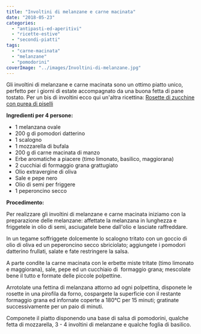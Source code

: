 ```yaml
---
title: "Involtini di melanzane e carne macinata"
date: "2018-05-23"
categories: 
  - "antipasti-ed-aperitivi"
  - "ricette-estive"
  - "secondi-piatti"
tags: 
  - "carne-macinata"
  - "melanzane"
  - "pomodorini"
coverImage: "../images/Involtini-di-melanzane.jpg"
---
```


Gli involtini di melanzane e carne macinata sono un ottimo piatto unico, perfetto per i giorni di estate accompagnato da una buona fetta di pane tostato. Per un bis di involtini ecco qui un'altra ricettina: [Rosette di zucchine con purea di piselli](https://cucinadalnord.it/rosette-di-zucchine-con-purea-di-piselli/)

**Ingredienti per 4 persone:**

- 1 melanzana ovale
- 200 g di pomodori datterino
- 1 scalogno
- 1 mozzarella di bufala
- 200 g di carne macinata di manzo
- Erbe aromatiche a piacere (timo limonato, basilico, maggiorana)
- 2 cucchiai di formaggio grana grattugiato
- Olio extravergine di oliva
- Sale e pepe nero
- Olio di semi per friggere
- 1 peperoncino secco

**Procedimento:**

Per realizzare gli involtini di melanzane e carne macinata iniziamo con la preparazione delle melanzane: affettate la melanzana in lunghezza e friggetele in olio di semi, asciugatele bene dall'olio e lasciate raffreddare.

In un tegame soffriggete dolcemente lo scalogno tritato con un goccio di olio di oliva ed un peperoncino secco sbriciolato; aggiungete i pomodori datterino frullati, salate e fate restringere la salsa.

A parte condite la carne macinata con le erbette miste tritate (timo limonato e maggiorana), sale, pepe ed un cucchiaio di  formaggio grana; mescolate bene il tutto e formate delle piccole polpettine.

Arrotolate una fettina di melanzana attorno ad ogni polpettina, disponete le rosette in una pirofila da forno, cospargete la superficie con il restante formaggio grana ed infornate coperte a 180°C per 15 minuti; gratinate successivamente per un paio di minuti.

Componete il piatto disponendo una base di salsa di pomodorini, qualche fetta di mozzarella, 3 - 4 involtini di melanzane e qualche foglia di basilico.
